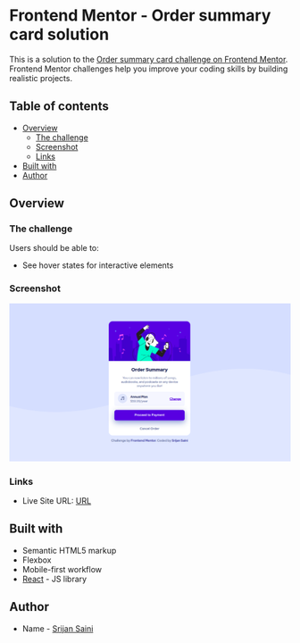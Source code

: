 # Frontend Mentor - Order summary card solution

This is a solution to the [Order summary card challenge on Frontend Mentor](https://www.frontendmentor.io/challenges/order-summary-component-QlPmajDUj). Frontend Mentor challenges help you improve your coding skills by building realistic projects. 

## Table of contents

- [Overview](#overview)
  - [The challenge](#the-challenge)
  - [Screenshot](#screenshot)
  - [Links](#links)
- [Built with](#built-with)
- [Author](#author)


## Overview

### The challenge

Users should be able to:

- See hover states for interactive elements

### Screenshot

![](./screenshot.png)


### Links

- Live Site URL: [URL](https://srijan945.github.io/Order-summary-component/)

## Built with

- Semantic HTML5 markup
- Flexbox
- Mobile-first workflow
- [React](https://reactjs.org/) - JS library

## Author

- Name - [Srijan Saini](#)


